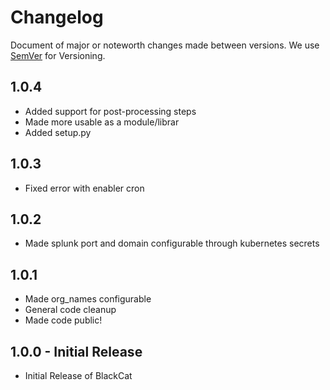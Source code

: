 # Changelog
Document of major or noteworth changes made between versions.
We use [SemVer](https://semver.org/) for Versioning.
##  1.0.4
* Added support for post-processing steps
* Made more usable as a module/librar
* Added setup.py

##  1.0.3  
* Fixed error with enabler cron

##  1.0.2  
* Made splunk port and domain configurable through kubernetes secrets

##  1.0.1 
* Made org_names configurable
* General code cleanup
* Made code public!

##  1.0.0 - Initial Release
* Initial Release of BlackCat 